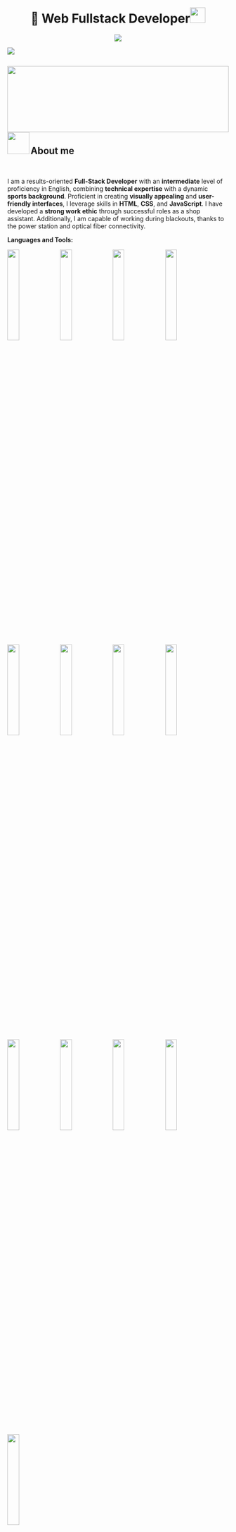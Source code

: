 <h1 align="center"> 👋 Web Fullstack Developer<img src="https://media.giphy.com/media/hvRJCLFzcasrR4ia7z/giphy.gif" width="35"></h1>
<p align="center">
  <a href="https://github.com/AntonDuchenko"><img src="https://readme-typing-svg.herokuapp.com/?lines=Duchenko%20Anton;Full%20Stack-developer;Always%20learning%20new%20tech&font=Pacifico&center=true&width=650&height=120&color=58a6ff&vCenter=true&size=45%22"></a>
</p>

<p align='center'>
<img align="left" src="https://visitor-badge.laobi.icu/badge?page_id=147731026" />

<h1 align="center"></h1>
<br/>
<img align="center" height="150px" width="100%" src="https://github-readme-stats.vercel.app/api/top-langs/?username=AntonDuchenko&layout=compact&theme=aura&langs_count=9" />
<br/>
<img align="left" src = "https://user-images.githubusercontent.com/63050133/156777293-72a6e681-2582-4a9d-ad92-09d1181d47c7.gif" width = 50px height=50px>

<h2 align="left" font-weight="bold">About me</h2>
<br/>

I am a results-oriented __Full-Stack Developer__ with an __intermediate__ level of proficiency in English, combining __technical expertise__ with a dynamic __sports background__. Proficient in creating __visually appealing__ and __user-friendly interfaces__, I leverage skills in __HTML__, __CSS__, and __JavaScript__. I have developed a __strong work ethic__ through successful roles as a shop assistant. Additionally, I am capable of working during blackouts, thanks to the power station and optical fiber connectivity.
<br/>

**Languages and Tools:**
<br/>

<p>
  <code><img width="23%" src="https://www.vectorlogo.zone/logos/w3_html5/w3_html5-ar21.svg"></code>
  <code><img width="23%" src="https://www.vectorlogo.zone/logos/w3_css/w3_css-ar21.svg"></code>
  <code><img width="23%" src="https://www.vectorlogo.zone/logos/javascript/javascript-ar21.svg"></code>
  <code><img width="23%" src="https://www.vectorlogo.zone/logos/typescriptlang/typescriptlang-ar21.svg"></code>
<br/>
  <code><img width="23%" src="https://www.vectorlogo.zone/logos/reactjs/reactjs-ar21.svg"></code>
  <code><img width="23%" src="https://www.vectorlogo.zone/logos/sass-lang/sass-lang-ar21.svg"></code>
  <code><img width="23%" src="https://www.vectorlogo.zone/logos/parceljs/parceljs-ar21.svg"></code>
  <code><img width="23%" src="https://www.vectorlogo.zone/logos/js_redux/js_redux-ar21.svg"></code>
<br/>
  <code><img width="23%" src="https://www.vectorlogo.zone/logos/nodejs/nodejs-ar21.svg"></code>
  <code><img width="23%" src="https://www.vectorlogo.zone/logos/expressjs/expressjs-ar21.svg"></code>
  <code><img width="23%" src="https://www.vectorlogo.zone/logos/postgresql/postgresql-ar21.svg"></code>
  <code><img width="23%" src="https://www.vectorlogo.zone/logos/docker/docker-ar21.svg"></code>
<br/>
  <code><img width="23%" src="https://www.vectorlogo.zone/logos/npmjs/npmjs-ar21.svg"></code>
</p>

<br/>
<h3 align="center" > <img src="https://media.giphy.com/media/iY8CRBdQXODJSCERIr/giphy.gif" width="30" height="30" style="margin-right: 10px;">Connect with me 🤝 </h3>

<p align="center">

 <div align="center"  class="icons-social" style="margin-left: 10px;">
        <a style="margin-left: 10px;"  target="_blank" href="https://www.linkedin.com/in/anton-duchenko-471369252/">
			<img src="https://img.icons8.com/doodle/40/000000/linkedin--v2.png" ></a>
        <a style="margin-left: 10px;" target="_blank" href="https://github.com/AntonDuchenko?tab=repositories">
		<img src="https://cdn.icon-icons.com/icons2/673/PNG/512/github_icon-icons.com_60477.png" width="40" height="40">
        </a>
        <a style="margin-left: 10px;" target="_blank" href="https://t.me/Anton_Duchenko">
		<img src="https://cdn.iconscout.com/icon/free/png-256/free-telegram-2690369-2232872.png" width="40" height="40">
        </a>
  </div>

</p>

